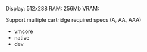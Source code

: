 Display:
    512x288
RAM:
    256Mb
VRAM:

Support multiple cartridge required specs (A, AA, AAA)

- vmcore
- native
- dev

